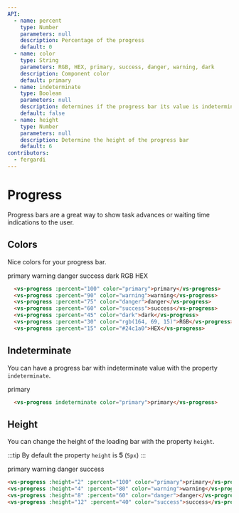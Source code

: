 ```yaml
---
API:
  - name: percent
    type: Number
    parameters: null
    description: Percentage of the progress
    default: 0
  - name: color
    type: String
    parameters: RGB, HEX, primary, success, danger, warning, dark
    description: Component color
    default: primary
  - name: indeterminate
    type: Boolean
    parameters: null
    description: determines if the progress bar its value is indeterminate and adds an animation
    default: false
  - name: height
    type: Number
    parameters: null
    description: Determine the height of the progress bar
    default: 6
contributors:
  - fergardi
---
```


# Progress

<box header>

  Progress bars are a great way to show task advances or waiting time indications to the user.

</box>


<box>

## Colors

Nice colors for your progress bar.

<vuecode md>
<div slot="demo">
  <vs-progress :percent="100" color="primary">primary</vs-progress>
  <vs-progress :percent="90" color="warning">warning</vs-progress>
  <vs-progress :percent="75" color="danger">danger</vs-progress>
  <vs-progress :percent="60" color="success">success</vs-progress>
  <vs-progress :percent="45" color="dark">dark</vs-progress>
  <vs-progress :percent="30" color="rgb(164, 69, 15)">RGB</vs-progress>
  <vs-progress :percent="15" color="#24c1a0">HEX</vs-progress>
</div>
<div slot="code">

```html
  <vs-progress :percent="100" color="primary">primary</vs-progress>
  <vs-progress :percent="90" color="warning">warning</vs-progress>
  <vs-progress :percent="75" color="danger">danger</vs-progress>
  <vs-progress :percent="60" color="success">success</vs-progress>
  <vs-progress :percent="45" color="dark">dark</vs-progress>
  <vs-progress :percent="30" color="rgb(164, 69, 15)">RGB</vs-progress>
  <vs-progress :percent="15" color="#24c1a0">HEX</vs-progress>
```

</div>
</vuecode>

</box>


<box>

## Indeterminate

You can have a progress bar with indeterminate value with the property `indeterminate`.

<vuecode md>
<div slot="demo">
  <vs-progress indeterminate color="primary">primary</vs-progress>
</div>
<div slot="code">

```html
  <vs-progress indeterminate color="primary">primary</vs-progress>
```

</div>
</vuecode>

</box>


<box>

## Height

You can change the height of the loading bar with the property `height`.

:::tip
By default the property `height` is **5** (`5px`)
:::

<vuecode md>
<div slot="demo">
  <vs-progress :height="2" :percent="100" color="primary">primary</vs-progress>
  <vs-progress :height="4" :percent="80" color="warning">warning</vs-progress>
  <vs-progress :height="8" :percent="60" color="danger">danger</vs-progress>
  <vs-progress :height="12" :percent="40" color="success">success</vs-progress>
</div>
<div slot="code">

```html
<vs-progress :height="2" :percent="100" color="primary">primary</vs-progress>
<vs-progress :height="4" :percent="80" color="warning">warning</vs-progress>
<vs-progress :height="8" :percent="60" color="danger">danger</vs-progress>
<vs-progress :height="12" :percent="40" color="success">success</vs-progress>
```

</div>
</vuecode>

</box>
